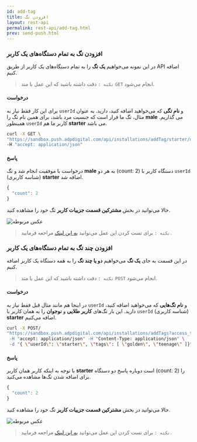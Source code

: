 ```yaml
---
id: add-tag
title: افزودن تگ
layout: rest-api
permalink: rest-api/add-tag.html
prev: send-push.html
---
```




### افزودن تگ به تمام دستگاه‌های یک کاربر

در این نمونه می‌خواهیم **یک تگ** را به تمام دستگاه‌های یک کاربر از طریق API اضافه کنیم.


> `نکته :` دقت داشته باشید که این عمل با متد `GET` انجام می‌شود.


#### درخواست

برای این کار فقط نیاز به `userId` و **نام تگی** که می‌خواهید اضافه کنید، دارید. به عنوان مثال، تگ ما قرار است که جنسیت مرد باشد، برای همین نام تگ را **male** می گذاریم. همینطور `userId` کاربر ما هم **starter** می باشد. 
```bash
curl -X GET \
"https://sandbox.push.adpdigital.com/api/installations/addTag/starter/male?access_token=<ACCESS_TOKEN>" \
-H "accept: application/json"
```

#### پاسخ

درخواست با موفقیت انجام شد و تگ **male** به هر دو (count: 2) دستگاه کاربر با `userId` (شناسه کاربری) **starter** اضافه شد.


```javascript
{
  "count": 2
}
```
حالا می‌توانید در بخش **مشترکین قسمت جزییات کاربر** تگ خود را مشاهده کنید.


![عکس مربوطه](http://uupload.ir/files/jdf5_tag.png)

> `نکته :` برای تست کردن این عمل می‌توانید [به این لینک](https://api.doc.chabokpush.com/#/installation/installation_addTag) مراجعه فرمایید.


### افزودن چند تگ به تمام دستگاه‌های یک کاربر

در این قسمت به جای **یک تگ** می‌خواهیم **دو یا چند تگ** را به همه دستگاه یک کاربر اضافه کنیم.


> `نکته :` دقت داشته باشید که این عمل با متد `POST` انجام می‌شود.


#### درخواست

در اینجا هم مانند مثال قبل فقط نیاز به `userId` و **نام تگ‌هایی** که می‌خواهید اضافه کنید، دارید. این بار تگ‌های **کاربر طلایی** و **نوجوان** را به همان کاربر با `userId` (شناسه کاربری) **starter** اضافه می‌کنیم. 

```bash
curl -X POST/
"https://sandbox.push.adpdigital.com/api/installations/addTags?access_token=<ACCESS_TOKEN> \
 -H "accept: application/json" -H "Content-Type: application/json" \
 -d "{ \"userId\": \"starter\", \"tags\": [ \"golden\", \"teenage\" ]}"
```

#### پاسخ

با توجه به اینکه کاربر همان کاربر **starter** است دوباره پاسخ  دو دستگاه (count: 2) را برای اضافه شدن تگ‌ها مشاهده می‌کنید.


```javascript
{
  "count": 2
}
```
حالا می‌توانید در بخش **مشترکین قسمت جزییات کاربر** تگ خود را مشاهده کنید.

![عکس مربوطه](http://uupload.ir/files/so9x_tag2.png)

> `نکته :` برای تست کردن این عمل می‌توانید [به این لینک](https://api.doc.chabokpush.com/#/installation/installation_addTags) مراجعه فرمایید.

